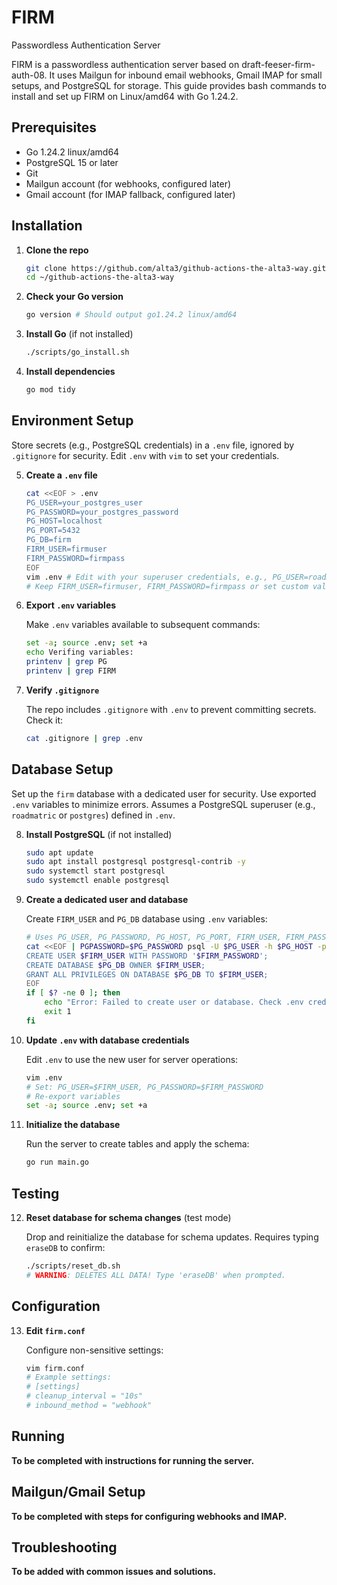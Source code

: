 # FIRM
Passwordless Authentication Server

FIRM is a passwordless authentication server based on draft-feeser-firm-auth-08. It uses Mailgun for inbound email webhooks, Gmail IMAP for small setups, and PostgreSQL for storage. This guide provides bash commands to install and set up FIRM on Linux/amd64 with Go 1.24.2.

## Prerequisites

- Go 1.24.2 linux/amd64
- PostgreSQL 15 or later
- Git
- Mailgun account (for webhooks, configured later)
- Gmail account (for IMAP fallback, configured later)

## Installation


1. **Clone the repo**

    ```bash
    git clone https://github.com/alta3/github-actions-the-alta3-way.git
    cd ~/github-actions-the-alta3-way
    ```

0. **Check your Go version**

    ```bash
    go version # Should output go1.24.2 linux/amd64
    ```

2. **Install Go** (if not installed)

    ```bash
    ./scripts/go_install.sh 
    ```

4. **Install dependencies**

    ```bash
    go mod tidy
    ```

## Environment Setup

Store secrets (e.g., PostgreSQL credentials) in a `.env` file, ignored by `.gitignore` for security. Edit `.env` with `vim` to set your credentials.

5. **Create a `.env` file**

    ```bash
    cat <<EOF > .env
    PG_USER=your_postgres_user
    PG_PASSWORD=your_postgres_password
    PG_HOST=localhost
    PG_PORT=5432
    PG_DB=firm
    FIRM_USER=firmuser
    FIRM_PASSWORD=firmpass
    EOF
    vim .env # Edit with your superuser credentials, e.g., PG_USER=roadmatric, PG_PASSWORD=roadmatrix-4d
    # Keep FIRM_USER=firmuser, FIRM_PASSWORD=firmpass or set custom values
    ```

6. **Export `.env` variables**

    Make `.env` variables available to subsequent commands:

    ```bash
    set -a; source .env; set +a
    echo Verifing variables:
    printenv | grep PG
    printenv | grep FIRM
    ```

7. **Verify `.gitignore`**

    The repo includes `.gitignore` with `.env` to prevent committing secrets. Check it:

    ```bash
    cat .gitignore | grep .env
    ```

## Database Setup

Set up the `firm` database with a dedicated user for security. Use exported `.env` variables to minimize errors. Assumes a PostgreSQL superuser (e.g., `roadmatric` or `postgres`) defined in `.env`.

8. **Install PostgreSQL** (if not installed)

    ```bash
    sudo apt update
    sudo apt install postgresql postgresql-contrib -y
    sudo systemctl start postgresql
    sudo systemctl enable postgresql
    ```

9. **Create a dedicated user and database**

    Create `FIRM_USER` and `PG_DB` database using `.env` variables:

    ```bash
    # Uses PG_USER, PG_PASSWORD, PG_HOST, PG_PORT, FIRM_USER, FIRM_PASSWORD from .env
    cat <<EOF | PGPASSWORD=$PG_PASSWORD psql -U $PG_USER -h $PG_HOST -p $PG_PORT -d postgres
    CREATE USER $FIRM_USER WITH PASSWORD '$FIRM_PASSWORD';
    CREATE DATABASE $PG_DB OWNER $FIRM_USER;
    GRANT ALL PRIVILEGES ON DATABASE $PG_DB TO $FIRM_USER;
    EOF
    if [ $? -ne 0 ]; then
        echo "Error: Failed to create user or database. Check .env credentials."
        exit 1
    fi
    ```

10. **Update `.env` with database credentials**

    Edit `.env` to use the new user for server operations:

    ```bash
    vim .env
    # Set: PG_USER=$FIRM_USER, PG_PASSWORD=$FIRM_PASSWORD
    # Re-export variables
    set -a; source .env; set +a
    ```

11. **Initialize the database**

    Run the server to create tables and apply the schema:

    ```bash
    go run main.go
    ```

## Testing

12. **Reset database for schema changes** (test mode)

    Drop and reinitialize the database for schema updates. Requires typing `eraseDB` to confirm:

    ```bash
    ./scripts/reset_db.sh
    # WARNING: DELETES ALL DATA! Type 'eraseDB' when prompted.
    ```

## Configuration

13. **Edit `firm.conf`**

    Configure non-sensitive settings:

    ```bash
    vim firm.conf
    # Example settings:
    # [settings]
    # cleanup_interval = "10s"
    # inbound_method = "webhook"
    ```

## Running

**To be completed with instructions for running the server.**

## Mailgun/Gmail Setup

**To be completed with steps for configuring webhooks and IMAP.**

## Troubleshooting

**To be added with common issues and solutions.**
